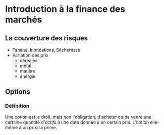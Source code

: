 Introduction à la finance des marchés
========================

## La couverture des risques

* Famine, Inondations, Sécheresse
* Variation des prix
	* céréales
	* métal
	* matière
	* énergie

## Options

### Définition

Une option est le droit, mais non l'obligation, d'acheter ou de venre une certaine quantité d'_actifs_ à une date donnée à un certain prix. L'option elle-même a un prix: la prime.
